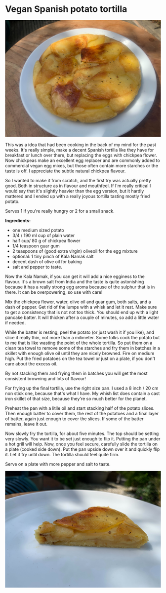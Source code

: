 # Vegan Spanish potato tortilla

![tortilla](https://github.com/shautvast/notes/blob/main/Vegan%20gluten-free%20/spanish_tortilla/tortilla1.jpg)

This was a idea that had been cooking in the back of my mind for the past weeks. It's really simple, make a decent Spanish tortilla like they have
for breakfast or lunch over there, but replacing the eggs with chickpea flower. Now chickpeas make an excellent egg replacer and are commonly
added to commercial vegan egg mixes, but those often contain more starches or the taste is off. I appreciate the subtle natural chickpea flavour. 

So I wanted to make it from scratch, and the first try was actually pretty good. Both in structure as in flavour and mouthfeel. If I'm really critical
I would say that it's slightly heavier than the egg version, but it hardly mattered and I ended up with a really joyous tortilla tasting mostly fried
potato. 

Serves 1 if you're really hungry or 2 for a small snack.

**Ingredients:**
* one medium sized potato
* 3/4 / 190 ml cup of plain water
* half cup/ 80 g of chickpea flower
* 1/4 teaspoon guar gum
* 2 teaspoons of (good extra virgin) oliveoil for the egg mixture
* optional: 1 tiny pinch of Kala Namak salt
* decent dash of olive oil for baking
* salt and pepper to taste.

Now the Kala Namak, if you can get it will add a nice egginess to the flavour. It's a brown salt from India and the taste is quite astonishing 
because it has a really strong egg aroma because of the sulphur that is in there. It can be overpowering, so use with care!

Mix the chickpea flower, water, olive oil and guar gum, both salts, and a dash of pepper. Get rid of the lumps with a whisk and let it rest. 
Make sure to get a consistency that is not not too thick. You should end up with a light pancake batter. 
It will thicken after a couple of minutes, so add a little water if needed. 

While the batter is resting, peel the potato (or just wash it if you like), and slice it really thin, not more than a milimeter. Some folks cook 
the potato but to me that is like wasting the point of the whole tortilla. So put them on a clean tea towel to remove some of the starches and
fry them in batches in a skillet with enough olive oil until they are nicely browned. Fire on medium high. Put the fried potatoes on the tea towel or 
just on a plate, if you don't care about the excess oil.

By not stacking them and frying them in batches you will get the most consistent browning and lots of flavour!

For frying up the final tortilla, use the right size pan. I used a 8 inch / 20 cm non stick one, because that's what I have. My whish list does
contain a cast iron skillet of that size, because they're so much better for the planet.

Preheat the pan with a litlle oil and start stacking half of the potato slices. Then enough batter to cover them, the rest of the potatoes and
a final layer of batter, again just enough to cover the slices. If some of the batter remains, leave it out.

Now slowly fry the tortilla, for about five minutes. The top should be setting very slowly. You want it to be set just enough to flip it. Putting
the pan under a hot grill will help.
Now, once you feel secure, carefully slide the tortilla on a plate (cooked side down). Put the pan upside down over it and quickly flip it.
Let it fry until down. The tortilla should feel quite firm.

Serve on a plate with more pepper and salt to taste.

![tortilla slice](https://github.com/shautvast/notes/blob/main/Vegan%20gluten-free%20/spanish_tortilla/tortilla2.jpg)



